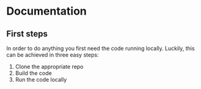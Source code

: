 
# Documentation

## First steps

In order to do anything you first need the code running locally. Luckily, this can be achieved in three easy steps:

1. Clone the appropriate repo
2. Build the code
3. Run the code locally


